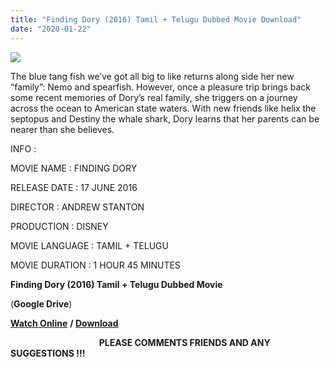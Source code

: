 ```yaml
---
title: "Finding Dory (2016) Tamil + Telugu Dubbed Movie Download"
date: "2020-01-22"
---
```


[![](https://1.bp.blogspot.com/-FXdVFhLXqfc/XhNzB-lF2pI/AAAAAAAAAGc/i2aOLcao2dMkpAGvH6q6a_gi27dStSTQQCLcBGAsYHQ/s320/74ca0f20eac4ee2b1b6f6a8665c8e4a4.jpg)](https://1.bp.blogspot.com/-FXdVFhLXqfc/XhNzB-lF2pI/AAAAAAAAAGc/i2aOLcao2dMkpAGvH6q6a_gi27dStSTQQCLcBGAsYHQ/s1600/74ca0f20eac4ee2b1b6f6a8665c8e4a4.jpg)

The blue tang fish we’ve got all big to like returns along side her new “family”: Nemo and spearfish. However, once a pleasure trip brings back some recent memories of Dory’s real family, she triggers on a journey across the ocean to American state waters. With new friends like helix the septopus and Destiny the whale shark, Dory learns that her parents can be nearer than she believes.

INFO :

MOVIE NAME : FINDING DORY 

RELEASE DATE : 17 JUNE 2016

DIRECTOR : ANDREW STANTON

PRODUCTION : DISNEY

MOVIE LANGUAGE : TAMIL + TELUGU

MOVIE DURATION : 1 HOUR 45 MINUTES

 **Finding Dory (2016) Tamil + Telugu Dubbed Movie**

 (**Google Drive**)  
  
  
  

 [**Watch Online**](https://gplinks.in/e0KbVMA) **/ [Download](https://gplinks.in/e0KbVMA)**

                                    **PLEASE COMMENTS FRIENDS AND ANY SUGGESTIONS !!!**
